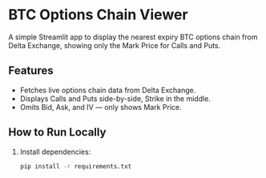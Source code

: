 # BTC Options Chain Viewer

A simple Streamlit app to display the nearest expiry BTC options chain from Delta Exchange, showing only the Mark Price for Calls and Puts.

## Features
- Fetches live options chain data from Delta Exchange.
- Displays Calls and Puts side-by-side, Strike in the middle.
- Omits Bid, Ask, and IV — only shows Mark Price.

## How to Run Locally
1. Install dependencies:
   ```bash
   pip install -r requirements.txt
